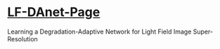 # [LF-DAnet-Page](https://zhengyuliang24.github.io/LF-DAnet-Page/)
 Learning a Degradation-Adaptive Network for Light Field Image Super-Resolution
